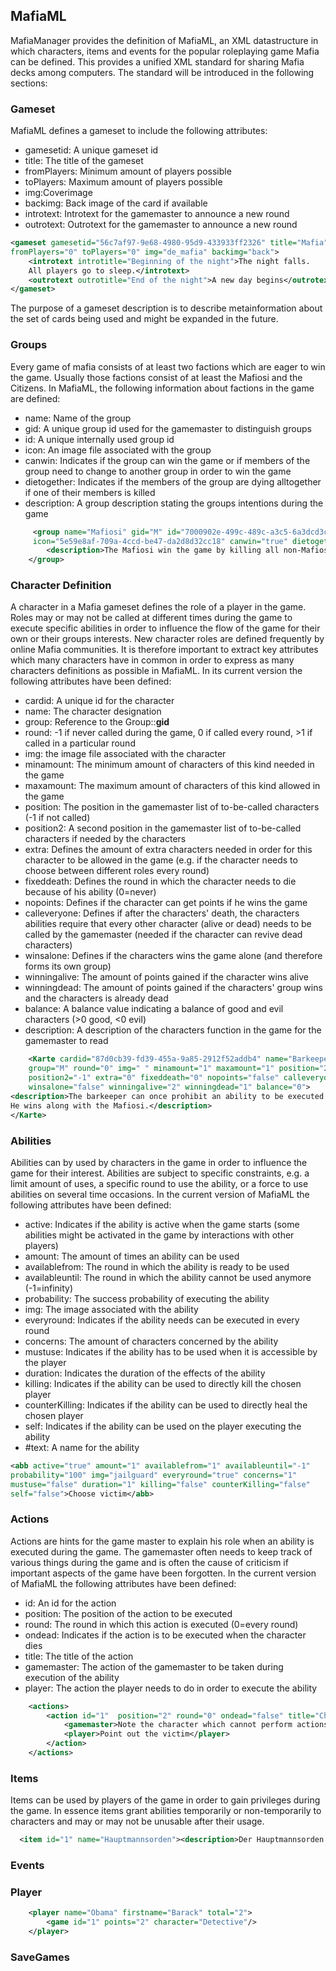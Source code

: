 ## MafiaML
MafiaManager provides the definition of MafiaML, an XML datastructure in which characters, items and events for the popular roleplaying game Mafia can be defined.
This provides a unified XML standard for sharing Mafia decks among computers.
The standard will be introduced in the following sections:
### Gameset
MafiaML defines a gameset to include the following attributes:
- gamesetid: A unique gameset id
- title: The title of the gameset
- fromPlayers: Minimum amount of players possible
- toPlayers: Maximum amount of players possible
- img:Coverimage 
- backimg: Back image of the card if available
- introtext: Introtext for the gamemaster to announce a new round
- outrotext: Outrotext for the gamemaster to announce a new round
```xml
<gameset gamesetid="56c7af97-9e68-4980-95d9-433933ff2326" title="Mafia"
fromPlayers="0" toPlayers="0" img="de_mafia" backimg="back">
    <introtext introtitle="Beginning of the night">The night falls.
    All players go to sleep.</introtext>
    <outrotext outrotitle="End of the night">A new day begins</outrotext>
</gameset>
```
The purpose of a gameset description is to describe metainformation about the set of cards being used and might be expanded in the future.
### Groups
Every game of mafia consists of at least two factions which are eager to win the game. Usually those factions consist of at least the Mafiosi and the Citizens. In MafiaML, the following information about factions in the game are defined:
- name: Name of the group
- gid: A unique group id used for the gamemaster to distinguish groups
- id: A unique internally used group id
- icon: An image file associated with the group
- canwin: Indicates if the group can win the game or if members of the group need to change to another group in order to win the game
- dietogether: Indicates if the members of the group are dying alltogether if one of their members is killed
- description: A group description stating the groups intentions during the game
```xml
     <group name="Mafiosi" gid="M" id="7000902e-499c-489c-a3c5-6a3dcd3ca621"
     icon="5e59e8af-709a-4ccd-be47-da2d8d32cc18" canwin="true" dietogether="false">
        <description>The Mafiosi win the game by killing all non-Mafiosi.</description>
    </group>
```
### Character Definition
A character in a Mafia gameset defines the role of a player in the game. Roles may or may not be called at different times during the game to execute specific abilities in order to influence the flow of the game for their own or their groups interests. New character roles are defined frequently by online Mafia communities. It is therefore important to extract key attributes which many characters have in common in order to express as many characters definitions as possible in MafiaML. In its current version the following attributes have been defined:
- cardid: A unique id for the character
- name: The character designation
- group: Reference to the Group::**gid**
- round: -1 if never called during the game, 0 if called every round, >1 if called in a particular round
- img: the image file associated with the character
- minamount: The minimum amount of characters of this kind needed in the game
- maxamount: The maximum amount of characters of this kind allowed in the game
- position: The position in the gamemaster list of to-be-called characters (-1 if not called)
- position2: A second position in the gamemaster list of to-be-called characters if needed by the characters
- extra: Defines the amount of extra characters needed in order for this character to be allowed in the game (e.g. if the character needs to choose between different roles every round)
- fixeddeath: Defines the round in which the character needs to die because of his ability (0=never)
- nopoints: Defines if the character can get points if he wins the game
- calleveryone: Defines if after the characters' death, the characters abilities require that every other character (alive or dead) needs to be called by the gamemaster (needed if the character can revive dead characters)
- winsalone: Defines if the characters wins the game alone (and therefore forms its own group)
- winningalive: The amount of points gained if the character wins alive
- winningdead: The amount of points gained if the characters' group wins and the characters is already dead
- balance: A balance value indicating a balance of good and evil characters (>0 good, <0 evil)
- description: A description of the characters function in the game for the gamemaster to read
```xml
    <Karte cardid="87d0cb39-fd39-455a-9a85-2912f52addb4" name="Barkeeper" 
    group="M" round="0" img=" " minamount="1" maxamount="1" position="2" 
    position2="-1" extra="0" fixeddeath="0" nopoints="false" calleveryone="false"
    winsalone="false" winningalive="2" winningdead="1" balance="0">
<description>The barkeeper can once prohibit an ability to be executed during the night.
He wins along with the Mafiosi.</description>
</Karte>
```
### Abilities
Abilities can by used by characters in the game in order to influence the game for their interest. Abilities are subject to specific constraints, e.g. a limit amount of uses, a specific round to use the ability, or a force to use abilities on several time occasions.
In the current version of MafiaML the following attributes have been defined:
- active: Indicates if the ability is active when the game starts (some abilities might be activated in the game by interactions with other players)
- amount: The amount of times an ability can be used
- availablefrom: The round in which the ability is ready to be used
- availableuntil: The round in which the ability cannot be used anymore (-1=infinity)
- probability: The success probability of executing the ability
- img: The image associated with the ability
- everyround: Indicates if the ability needs can be executed in every round
- concerns: The amount of characters concerned by the ability
- mustuse: Indicates if the ability has to be used when it is accessible by the player
- duration: Indicates the duration of the effects of the ability
- killing: Indicates if the ability can be used to directly kill the chosen player
- counterKilling: Indicates if the ability can be used to directly heal the chosen player
- self: Indicates if the ability can be used on the player executing the ability
- #text: A name for the ability
```xml
<abb active="true" amount="1" availablefrom="1" availableuntil="-1"
probability="100" img="jailguard" everyround="true" concerns="1"
mustuse="false" duration="1" killing="false" counterKilling="false"
self="false">Choose victim</abb>
```
### Actions
Actions are hints for the game master to explain his role when an ability is executed during the game. The gamemaster often needs to keep track of various things during the game and is often the cause of criticism if important aspects of the game have been forgotten.
In the current version of MafiaML the following attributes have been defined:
- id: An id for the action
- position: The position of the action to be executed
- round: The round in which this action is executed (0=every round)
- ondead: Indicates if the action is to be executed when the character dies
- title: The title of the action
- gamemaster: The action of the gamemaster to be taken during execution of the ability
- player: The action the player needs to do in order to execute the ability
```xml
    <actions>
        <action id="1"  position="2" round="0" ondead="false" title="Choose victim">
            <gamemaster>Note the character which cannot perform actions during the night.</gamemaster>
            <player>Point out the victim</player>
        </action>
    </actions>
```
### Items
Items can be used by players of the game in order to gain privileges during the game. In essence items grant abilities temporarily or non-temporarily to characters and may or may not be unusable after their usage.
```xml
  <item id="1" name="Hauptmannsorden"><description>Der Hauptmannsorden wird nach durchgeführter Wahl an den Hauptmann übergeben.</description></item>
  ```
### Events

### Player
```xml
    <player name="Obama" firstname="Barack" total="2">
        <game id="1" points="2" character="Detective"/>
    </player>
```    
### SaveGames
